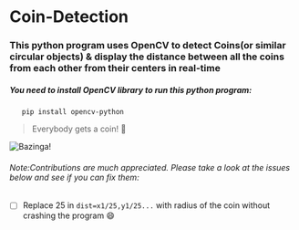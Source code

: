 # Coin-Detection

### This python program uses OpenCV to detect Coins(or similar circular objects) & display the distance between all the coins from each other from their centers in real-time

##### You need to install OpenCV library to run this python program:
       
       
       pip install opencv-python
       


> Everybody gets a coin! :eyes:

![Bazinga!](https://github.com/Jarvis-BITS/Coin-Detection/blob/master/Coin_Detec%20(0).gif)


###### Note:Contributions are much appreciated. Please take a look at the issues below and see if you can fix them: 
- [ ] Replace 25 in `dist=x1/25,y1/25...` with radius of the coin without crashing the program :smile:
